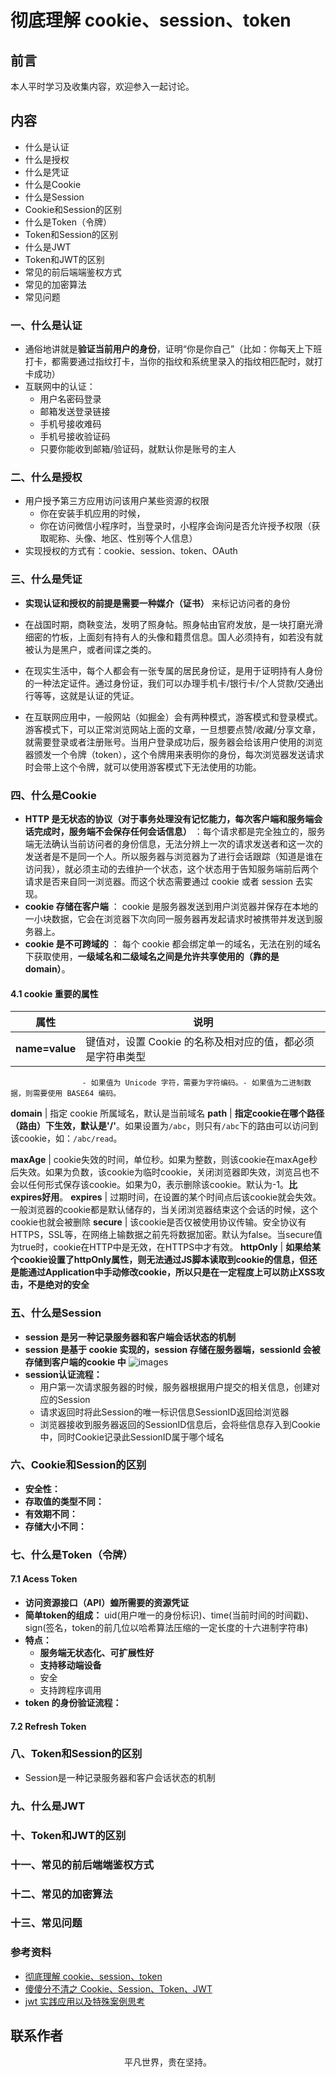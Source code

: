 # 彻底理解 cookie、session、token

## 前言

本人平时学习及收集内容，欢迎参入一起讨论。

## 内容

- 什么是认证
- 什么是授权
- 什么是凭证
- 什么是Cookie
- 什么是Session
- Cookie和Session的区别
- 什么是Token（令牌）
- Token和Session的区别
- 什么是JWT
- Token和JWT的区别
- 常见的前后端端鉴权方式
- 常见的加密算法
- 常见问题

### 一、什么是认证

- 通俗地讲就是**验证当前用户的身份**，证明“你是你自己”（比如：你每天上下班打卡，都需要通过指纹打卡，当你的指纹和系统里录入的指纹相匹配时，就打卡成功）
- 互联网中的认证：
    - 用户名密码登录
    - 邮箱发送登录链接
    - 手机号接收难码
    - 手机号接收验证码
    - 只要你能收到邮箱/验证码，就默认你是账号的主人

### 二、什么是授权

- 用户授予第三方应用访问该用户某些资源的权限
    - 你在安装手机应用的时候，
    - 你在访问微信小程序时，当登录时，小程序会询问是否允许授予权限（获取昵称、头像、地区、性别等个人信息）
- 实现授权的方式有：cookie、session、token、OAuth

### 三、什么是凭证

- **实现认证和授权的前提是需要一种媒介（证书）** 来标记访问者的身份

- 在战国时期，商鞅变法，发明了照身帖。照身帖由官府发放，是一块打磨光滑细密的竹板，上面刻有持有人的头像和籍贯信息。国人必须持有，如若没有就被认为是黑户，或者间谍之类的。
- 在现实生活中，每个人都会有一张专属的居民身份证，是用于证明持有人身份的一种法定证件。通过身份证，我们可以办理手机卡/银行卡/个人贷款/交通出行等等，这就是认证的凭证。
- 在互联网应用中，一般网站（如掘金）会有两种模式，游客模式和登录模式。游客模式下，可以正常浏览网站上面的文章，一旦想要点赞/收藏/分享文章，就需要登录或者注册账号。当用户登录成功后，服务器会给该用户使用的浏览器颁发一个令牌（token），这个令牌用来表明你的身份，每次浏览器发送请求时会带上这个令牌，就可以使用游客模式下无法使用的功能。

### 四、什么是Cookie

- **HTTP 是无状态的协议（对于事务处理没有记忆能力，每次客户端和服务端会话完成时，服务端不会保存任何会话信息）** ：每个请求都是完全独立的，服务端无法确认当前访问者的身份信息，无法分辨上一次的请求发送者和这一次的发送者是不是同一个人。所以服务器与浏览器为了进行会话跟踪（知道是谁在访问我），就必须主动的去维护一个状态，这个状态用于告知服务端前后两个请求是否来自同一浏览器。而这个状态需要通过 cookie 或者 session 去实现。
- **cookie 存储在客户端** ： cookie 是服务器发送到用户浏览器并保存在本地的一小块数据，它会在浏览器下次向同一服务器再发起请求时被携带并发送到服务器上。
- **cookie 是不可跨域的** ： 每个 cookie 都会绑定单一的域名，无法在别的域名下获取使用，**一级域名和二级域名之间是允许共享使用的（靠的是 domain）**。

#### 4.1 cookie 重要的属性

属性 | 说明
---|---
**name=value** | 键值对，设置 Cookie 的名称及相对应的值，都必须是字符串类型
                    - 如果值为 Unicode 字符，需要为字符编码。- 如果值为二进制数据，则需要使用 BASE64 编码。
**domain** | 指定 cookie 所属域名，默认是当前域名
**path** | **指定cookie在哪个路径（路由）下生效，默认是'/'**。如果设置为`/abc`，则只有`/abc`下的路由可以访问到该cookie，如：`/abc/read`。

**maxAge** | cookie失效的时间，单位秒。如果为整数，则该cookie在maxAge秒后失效。如果为负数，该cookie为临时cookie，关闭浏览器即失效，浏览吕也不会以任何形式保存该cookie。如果为0，表示删除该cookie。默认为-1。**比expires好用**。
**expires** | 过期时间，在设置的某个时间点后该cookie就会失效。一般浏览器的cookie都是默认储存的，当关闭浏览器结束这个会话的时候，这个cookie也就会被删除
**secure** | 该cookie是否仅被使用协议传输。安全协议有HTTPS，SSL等，在网络上输数据之前先将数据加密。默认为false。当secure值为true时，cookie在HTTP中是无效，在HTTPS中才有效。
**httpOnly** | **如果给某个cookie设置了httpOnly属性，则无法通过JS脚本读取到cookie的信息，但还是能通过Application中手动修改cookie，所以只是在一定程度上可以防止XSS攻击，不是绝对的安全**

### 五、什么是Session

- **session 是另一种记录服务器和客户端会话状态的机制**
- **session 是基于 cookie 实现的，session 存储在服务器端，sessionId 会被存储到客户端的cookie 中**
![images](token01.png)
- **session认证流程：**
    - 用户第一次请求服务器的时候，服务器根据用户提交的相关信息，创建对应的Session
    - 请求返回时将此Session的唯一标识信息SessionID返回给浏览器
    - 浏览器接收到服务器返回的SessionID信息后，会将些信息存入到Cookie中，同时Cookie记录此SessionID属于哪个域名

### 六、Cookie和Session的区别

- **安全性：**
- **存取值的类型不同：**
- **有效期不同：**
- **存储大小不同：**

### 七、什么是Token（令牌）

#### 7.1 Acess Token

- **访问资源接口（API）蝗所需要的资源凭证**
- **简单token的组成：** uid(用户唯一的身份标识)、time(当前时间的时间戳)、sign(签名，token的前几位以哈希算法压缩的一定长度的十六进制字符串)
- **特点：**
   - **服务端无状态化、可扩展性好**
   - **支持移动端设备**
   - 安全
   - 支持跨程序调用
- **token 的身份验证流程：**

#### 7.2 Refresh Token

### 八、Token和Session的区别

- Session是一种记录服务器和客户会话状态的机制

### 九、什么是JWT

### 十、Token和JWT的区别

### 十一、常见的前后端端鉴权方式

### 十二、常见的加密算法

### 十三、常见问题

### 参考资料

- [彻底理解 cookie、session、token](https://mp.weixin.qq.com/s/1Kh18uyEJzM21mc2l5MMCg)
- [傻傻分不清之 Cookie、Session、Token、JWT](https://juejin.im/post/5e055d9ef265da33997a42cc)
- [jwt 实践应用以及特殊案例思考](https://mp.weixin.qq.com/s/uxeOKy6flWXJIn4D0iqGzw)

## 联系作者

<div align="center">
    <p>
        平凡世界，贵在坚持。
    </p>
    <img :src="$withBase('/about/contact.png')" />
</div>